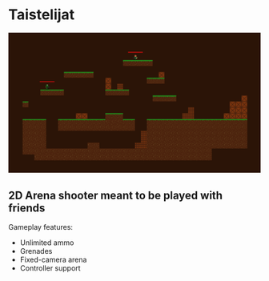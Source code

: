 # Taistelijat

![](screenshot.png)

## 2D Arena shooter meant to be played with friends

Gameplay features:
- Unlimited ammo
- Grenades
- Fixed-camera arena
- Controller support
